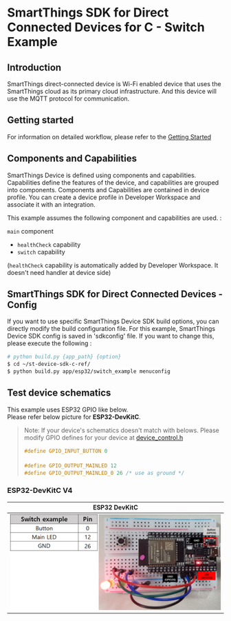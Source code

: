 # SmartThings SDK for Direct Connected Devices for C - Switch Example

## Introduction

SmartThings direct-connected device is Wi-Fi enabled device that uses the SmartThings cloud as its primary cloud infrastructure. And this device will use the MQTT protocol for communication.

## Getting started

For information on detailed workflow, please refer to the [Getting Started](../../../doc/getting_started.md)

## Components and Capabilities

SmartThings Device is defined using components and capabilities. Capabilities define the features of the device, and capabilities are grouped into components.
Components and Capabilities are contained in device profile. You can create a device profile in Developer Workspace and associate it with an integration.

This example assumes the following component and capabilities are used. :  

`main` component  
- `healthCheck` capability  
- `switch` capability  

(`healthCheck` capability is automatically added by Developer Workspace. It doesn't need handler at device side)

## SmartThings SDK for Direct Connected Devices - Config
If you want to use specific SmartThings Device SDK build options, you can directly modify the build configuration file. For this example, SmartThings Device SDK config is saved in 'sdkconfig' file. If you want to change this, please execute the following :
```sh
# python build.py {app_path} {option}
$ cd ~/st-device-sdk-c-ref/
$ python build.py app/esp32/switch_example menuconfig
```

## Test device schematics
This example uses ESP32 GPIO like below.  
Please refer below picture for __ESP32-DevKitC__.  
> Note: If your device's schematics doesn't match with belows. 
> Please modify GPIO defines for your device at [device_control.h](main/device_control.h)
> ```c
> #define GPIO_INPUT_BUTTON 0
> 
> #define GPIO_OUTPUT_MAINLED 12
> #define GPIO_OUTPUT_MAINLED_0 26 /* use as ground */
> ```

### ESP32-DevKitC V4  
| ESP32 DevKitC                                                     |
|-------------------------------------------------------------------|
|![ESP32_DEVKITC](../../../doc/res/Switch_Example_ESP32_DEVKITC.png) |

